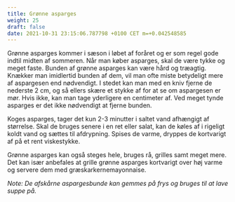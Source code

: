 ```yaml
---
title: Grønne asparges
weight: 25
draft: false
date: 2021-10-31 23:15:06.787798 +0100 CET m=+0.042548585
---
```



Grønne asparges kommer i sæson i løbet af foråret og er som regel gode
indtil midten af sommeren. Når man køber asparges, skal de være tykke og
meget faste. Bunden af grønne asparges kan være hård og træagtig.
Knækker man imidlertid bunden af dem, vil man ofte miste betydeligt mere
af aspargesen end nødvendigt. I stedet kan man med en kniv fjerne de
nederste 2 cm, og så ellers skære et stykke af for at se om aspargesen
er mør. Hvis ikke, kan man tage yderligere en centimeter af. Ved meget
tynde asparges er det ikke nødvendigt at fjerne bunden.

Koges asparges, tager det kun 2-3 minutter i saltet vand afhængigt af
størrelse. Skal de bruges senere i en ret eller salat, kan de køles af i
rigeligt koldt vand og sættes til afdrypning. Spises de varme, dryppes
de kortvarigt af på et rent viskestykke.

Grønne asparges kan også steges hele, bruges rå, grilles samt meget
mere. Det kan især anbefales at grille grønne asparges kortvarigt over
høj varme og servere dem med græskarkernemayonnaise.

*Note: De afskårne aspargesbunde kan gemmes på frys og bruges til at
lave suppe på.*


